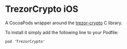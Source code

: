 # TrezorCrypto iOS

A CocoaPods wrapper around the [trezor-crypto](https://github.com/trezor/trezor-crypto) C library.

To install it simply add the following line to your Podfile:

```
pod 'TrezorCrypto'
```
